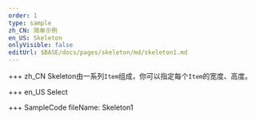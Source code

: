 ```yaml
--- 
order: 1
type: sample
zh_CN: 简单示例
en_US: Skeleton
onlyVisible: false
editUrl: $BASE/docs/pages/skeleton/md/skeleton1.md
---
```


+++ zh_CN
Skeleton由一系列<Code>Item</Code>组成，你可以指定每个<Code>Item</Code>的宽度、高度。

+++ en_US
Select

+++ SampleCode
fileName: Skeleton1
